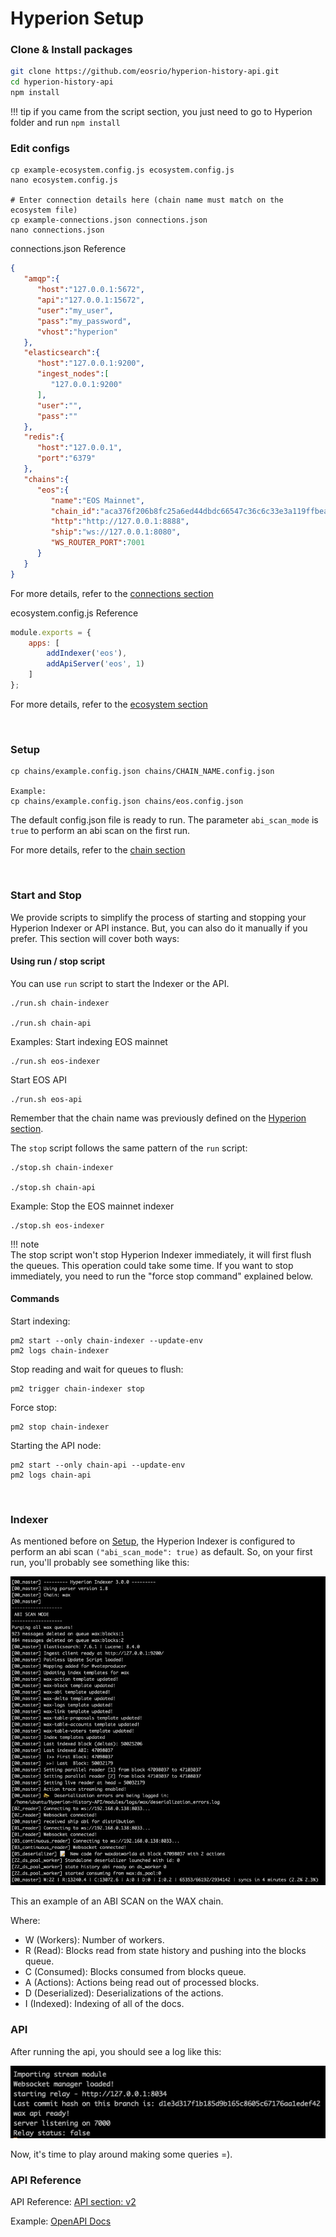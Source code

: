 # Hyperion Setup

### Clone & Install packages
```bash
git clone https://github.com/eosrio/hyperion-history-api.git
cd hyperion-history-api
npm install
```

!!! tip
    if you came from the script section, you just need to go to Hyperion folder and run `npm install`

### Edit configs
```
cp example-ecosystem.config.js ecosystem.config.js
nano ecosystem.config.js

# Enter connection details here (chain name must match on the ecosystem file)
cp example-connections.json connections.json
nano connections.json
```

connections.json Reference
```json
{
   "amqp":{
      "host":"127.0.0.1:5672",
      "api":"127.0.0.1:15672",
      "user":"my_user",
      "pass":"my_password",
      "vhost":"hyperion"
   },
   "elasticsearch":{
      "host":"127.0.0.1:9200",
      "ingest_nodes":[
         "127.0.0.1:9200"
      ],
      "user":"",
      "pass":""
   },
   "redis":{
      "host":"127.0.0.1",
      "port":"6379"
   },
   "chains":{
      "eos":{
         "name":"EOS Mainnet",
         "chain_id":"aca376f206b8fc25a6ed44dbdc66547c36c6c33e3a119ffbeaef943642f0e906",
         "http":"http://127.0.0.1:8888",
         "ship":"ws://127.0.0.1:8080",
         "WS_ROUTER_PORT":7001
      }
   }
}
```
For more details, refer to the [connections section](connections.md)

ecosystem.config.js Reference
```javascript
module.exports = {
    apps: [
        addIndexer('eos'),
        addApiServer('eos', 1)
    ]
};
```
For more details, refer to the [ecosystem section](ecosystem.md)

<br>

### Setup

```
cp chains/example.config.json chains/CHAIN_NAME.config.json

Example:
cp chains/example.config.json chains/eos.config.json
``` 
The default config.json file is ready to run. The parameter `abi_scan_mode` is `true` to perform an abi scan on the first run.

For more details, refer to the [chain section](chain.md)

<br>

### Start and Stop

We provide scripts to simplify the process of starting and stopping your Hyperion Indexer or API instance.
But, you can also do it manually if you prefer. This section will cover both ways:

#### Using run / stop script

You can use `run` script to start the Indexer or the API.
```
./run.sh chain-indexer

./run.sh chain-api
```
Examples:
Start indexing EOS mainnet
```
./run.sh eos-indexer
```
Start EOS API
```
./run.sh eos-api
```
Remember that the chain name was previously defined on the [Hyperion section](#hyperion).

The `stop` script follows the same pattern of the `run` script:
```
./stop.sh chain-indexer

./stop.sh chain-api
```

Example:
Stop the EOS mainnet indexer
```
./stop.sh eos-indexer
```
!!! note  
    The stop script won't stop Hyperion Indexer immediately, it will first flush the queues.
    This operation could take some time.
    If you want to stop immediately, you need to run the "force stop command" explained below.

#### Commands

Start indexing:
```
pm2 start --only chain-indexer --update-env
pm2 logs chain-indexer
```

Stop reading and wait for queues to flush:
```
pm2 trigger chain-indexer stop
```

Force stop:
```
pm2 stop chain-indexer
```

Starting the API node:
```
pm2 start --only chain-api --update-env
pm2 logs chain-api
```

<br>

### Indexer
As mentioned before on [Setup](#setup), the Hyperion Indexer is configured to perform an abi scan `("abi_scan_mode": true)` as default.
So, on your first run, you'll probably see something like this:

 [![indexer](img/indexer.png)](img/indexer.png)
 
This an example of an ABI SCAN on the WAX chain.

Where: 
    
  - W (Workers): Number of workers.
  - R (Read): Blocks read from state history and pushing into the blocks queue.
  - C (Consumed): Blocks consumed from blocks queue.
  - A (Actions): Actions being read out of processed blocks.
  - D (Deserialized): Deserializations of the actions.
  - I (Indexed): Indexing of all of the docs.

### API
After running the api, you should see a log like this:

 [![api](img/api.png)](img/api.png)

Now, it's time to play around making some queries =).

### API Reference

API Reference: [API section: v2](v2.md)

Example: [OpenAPI Docs](https://eos.hyperion.eosrio.io/v2/docs)
